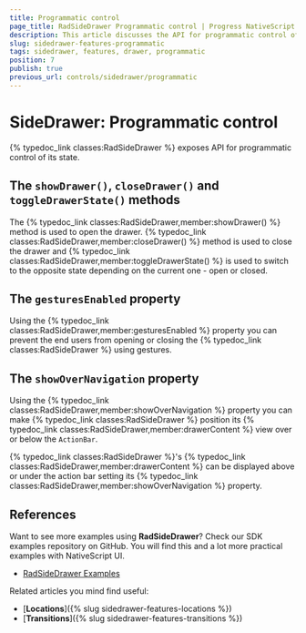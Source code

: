 ```yaml
---
title: Programmatic control
page_title: RadSideDrawer Programmatic control | Progress NativeScript UI Documentation
description: This article discusses the API for programmatic control of RadSideDrawer.
slug: sidedrawer-features-programmatic
tags: sidedrawer, features, drawer, programmatic
position: 7
publish: true
previous_url: controls/sidedrawer/programmatic
---
```


# SideDrawer: Programmatic control
{% typedoc_link classes:RadSideDrawer %} exposes API for programmatic control of its state.

## The `showDrawer()`, `closeDrawer()` and `toggleDrawerState()` methods
The {% typedoc_link classes:RadSideDrawer,member:showDrawer() %} method is used to open the drawer. {% typedoc_link classes:RadSideDrawer,member:closeDrawer() %} method is used to close the drawer and {% typedoc_link classes:RadSideDrawer,member:toggleDrawerState() %} is used to switch to the opposite state depending on the current one - open or closed.

## The `gesturesEnabled` property
Using the {% typedoc_link classes:RadSideDrawer,member:gesturesEnabled %} property you can prevent the end users from opening or closing the {% typedoc_link classes:RadSideDrawer %} using gestures.

## The `showOverNavigation` property
Using the {% typedoc_link classes:RadSideDrawer,member:showOverNavigation %} property you can make {% typedoc_link classes:RadSideDrawer %} position its {% typedoc_link classes:RadSideDrawer,member:drawerContent %} view over or below the `ActionBar`.

{% typedoc_link classes:RadSideDrawer %}'s {% typedoc_link classes:RadSideDrawer,member:drawerContent %} can be displayed above or under the action bar setting its {% typedoc_link classes:RadSideDrawer,member:showOverNavigation %} property.

## References
Want to see more examples using **RadSideDrawer**?
Check our SDK examples repository on GitHub. You will find this and a lot more practical examples with NativeScript UI.

* [RadSideDrawer Examples](https://github.com/telerik/nativescript-ui-samples/tree/master/sidedrawer/app/examples)

Related articles you mind find useful:

* [**Locations**]({% slug sidedrawer-features-locations %})
* [**Transitions**]({% slug sidedrawer-features-transitions %})